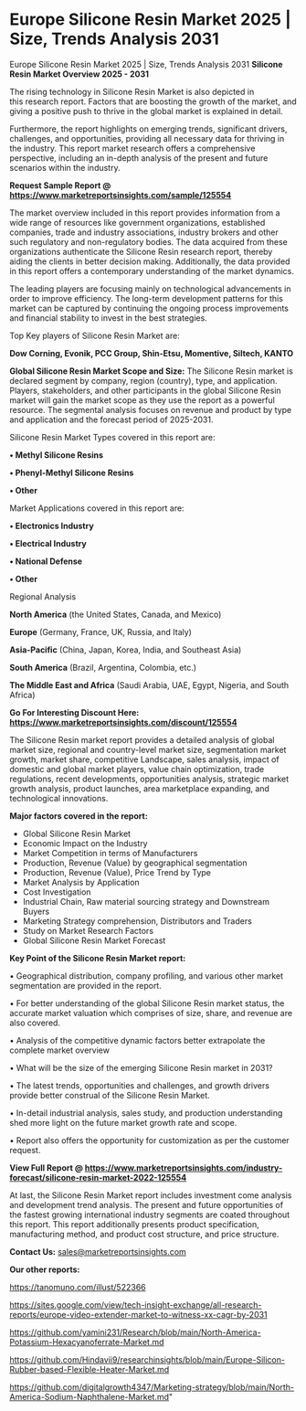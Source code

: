 # Europe Silicone Resin Market 2025 | Size, Trends Analysis 2031
Europe Silicone Resin Market 2025 | Size, Trends Analysis 2031
<Strong> Silicone Resin Market Overview 2025 - 2031</strong>

The rising technology in Silicone Resin Market is also depicted in this research report. Factors that are boosting the growth of the market, and giving a positive push to thrive in the global market is explained in detail.

Furthermore, the report highlights on emerging trends, significant drivers, challenges, and opportunities, providing all necessary data for thriving in the industry. This report market research offers a comprehensive perspective, including an in-depth analysis of the present and future scenarios within the industry.

<strong>Request Sample Report @ <a href=https://www.marketreportsinsights.com/sample/125554>https://www.marketreportsinsights.com/sample/125554</a></strong>

The market overview included in this report provides information from a wide range of resources like government organizations, established companies, trade and industry associations, industry brokers and other such regulatory and non-regulatory bodies. The data acquired from these organizations authenticate the Silicone Resin research report, thereby aiding the clients in better decision making. Additionally, the data provided in this report offers a contemporary understanding of the market dynamics.

The leading players are focusing mainly on technological advancements in order to improve efficiency. The long-term development patterns for this market can be captured by continuing the ongoing process improvements and financial stability to invest in the best strategies.

Top Key players of Silicone Resin Market are:

<strong>Dow Corning, Evonik, PCC Group, Shin-Etsu, Momentive, Siltech, KANTO</strong>

<strong><b>Global Silicone Resin Market Scope and Size:</b></strong>
The Silicone Resin market is declared segment by company, region (country), type, and application. Players, stakeholders, and other participants in the global Silicone Resin market will gain the market scope as they use the report as a powerful resource. The segmental analysis focuses on revenue and product by type and application and the forecast period of 2025-2031.

Silicone Resin Market Types covered in this report are:

<strong>• Methyl Silicone Resins

• Phenyl-Methyl Silicone Resins

• Other</strong>

Market Applications covered in this report are:

<strong>• Electronics Industry

• Electrical Industry

• National Defense

• Other</strong> 

Regional Analysis

<strong>North America</strong> (the United States, Canada, and Mexico)

<strong>Europe</strong> (Germany, France, UK, Russia, and Italy)

<strong>Asia-Pacific</strong> (China, Japan, Korea, India, and Southeast Asia)

<strong>South America</strong> (Brazil, Argentina, Colombia, etc.)

<strong>The Middle East and Africa</strong> (Saudi Arabia, UAE, Egypt, Nigeria, and South Africa)

<strong>Go For Interesting Discount Here: <a href=https://www.marketreportsinsights.com/discount/125554>https://www.marketreportsinsights.com/discount/125554</a></strong>

The Silicone Resin market report provides a detailed analysis of global market size, regional and country-level market size, segmentation market growth, market share, competitive Landscape, sales analysis, impact of domestic and global market players, value chain optimization, trade regulations, recent developments, opportunities analysis, strategic market growth analysis, product launches, area marketplace expanding, and technological innovations.

<strong><b>Major factors covered in the report:</b></strong>
<ul>
  <li>Global Silicone Resin Market </li>
  <li>Economic Impact on the Industry</li>
  <li>Market Competition in terms of Manufacturers</li>
  <li>Production, Revenue (Value) by geographical segmentation</li>
  <li>Production, Revenue (Value), Price Trend by Type</li>
  <li>Market Analysis by Application</li>
  <li>Cost Investigation</li>
  <li>Industrial Chain, Raw material sourcing strategy and Downstream Buyers</li>
  <li>Marketing Strategy comprehension, Distributors and Traders</li>
  <li>Study on Market Research Factors</li>
  <li>Global Silicone Resin Market Forecast</li>
</ul>

<strong><b>Key Point of the Silicone Resin Market report:</b></strong>

• Geographical distribution, company profiling, and various other market segmentation are provided in the report.

• For better understanding of the global Silicone Resin market status, the accurate market valuation which comprises of size, share, and revenue are also covered.

• Analysis of the competitive dynamic factors better extrapolate the complete market overview

• What will be the size of the emerging Silicone Resin market in 2031?

• The latest trends, opportunities and challenges, and growth drivers provide better construal of the Silicone Resin Market.

• In-detail industrial analysis, sales study, and production understanding shed more light on the future market growth rate and scope.

• Report also offers the opportunity for customization as per the customer request.

<strong><b>View Full Report @ <a href=https://www.marketreportsinsights.com/industry-forecast/silicone-resin-market-2022-125554>https://www.marketreportsinsights.com/industry-forecast/silicone-resin-market-2022-125554</a></b></strong>


At last, the Silicone Resin Market report includes investment come analysis and development trend analysis. The present and future opportunities of the fastest growing international industry segments are coated throughout this report. This report additionally presents product specification, manufacturing method, and product cost structure, and price structure.

<strong>Contact Us:</strong>
sales@marketreportsinsights.com

<strong>Our other reports:</strong>

<a href=https://tanomuno.com/illust/522366>https://tanomuno.com/illust/522366</a>

<a href=https://sites.google.com/view/tech-insight-exchange/all-research-reports/europe-video-extender-market-to-witness-xx-cagr-by-2031>https://sites.google.com/view/tech-insight-exchange/all-research-reports/europe-video-extender-market-to-witness-xx-cagr-by-2031</a>

<a href=https://github.com/yamini231/Research/blob/main/North-America-Potassium-Hexacyanoferrate-Market.md>https://github.com/yamini231/Research/blob/main/North-America-Potassium-Hexacyanoferrate-Market.md</a>

<a href=https://github.com/Hindavii9/researchinsights/blob/main/Europe-Silicon-Rubber-based-Flexible-Heater-Market.md>https://github.com/Hindavii9/researchinsights/blob/main/Europe-Silicon-Rubber-based-Flexible-Heater-Market.md</a>

<a href=https://github.com/digitalgrowth4347/Marketing-strategy/blob/main/North-America-Sodium-Naphthalene-Market.md>https://github.com/digitalgrowth4347/Marketing-strategy/blob/main/North-America-Sodium-Naphthalene-Market.md</a>"
